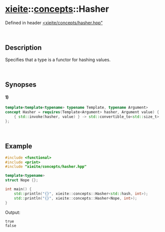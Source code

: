 # [xieite](../../xieite.md)\:\:[concepts](../../concepts.md)\:\:Hasher
Defined in header [<xieite/concepts/hasher.hpp"](../../../include/xieite/concepts/hasher.hpp)

&nbsp;

## Description
Specifies that a type is a functor for hashing values.

&nbsp;

## Synopses
#### 1)
```cpp
template<template<typename> typename Template, typename Argument>
concept Hasher = requires(Template<Argument> hasher, Argument value) {
    { std::invoke(hasher, value) } -> std::convertible_to<std::size_t>;
};
```

&nbsp;

## Example
```cpp
#include <functional>
#include <print>
#include "xieite/concepts/hasher.hpp"

template<typename>
struct Nope {};

int main() {
    std::println("{}", xieite::concepts::Hasher<std::hash, int>);
    std::println("{}", xieite::concepts::Hasher<Nope, int>);
}
```
Output:
```
true
false
```

